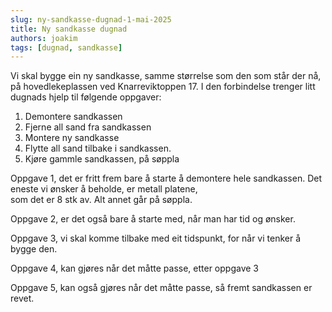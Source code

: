 ```yaml
---
slug: ny-sandkasse-dugnad-1-mai-2025
title: Ny sandkasse dugnad
authors: joakim
tags: [dugnad, sandkasse]
---
```


Vi skal bygge ein ny sandkasse, samme størrelse som den som står der nå, på hovedlekeplassen ved Knarreviktoppen 17. 
I den forbindelse trenger litt dugnads hjelp til følgende oppgaver:

<!--truncate-->
1. Demontere sandkassen
2. Fjerne all sand fra sandkassen
3. Montere ny sandkasse 
4. Flytte all sand tilbake i sandkassen.
5. Kjøre gammle sandkassen, på søppla

Oppgave 1, det er fritt frem bare å starte å demontere hele sandkassen.
Det eneste vi ønsker å beholde, er metall platene,  
som det er 8 stk av. Alt annet går på søppla.

Oppgave 2, er det også bare å starte med, når man har tid og ønsker.

Oppgave 3, vi skal komme tilbake med eit tidspunkt, for når vi tenker å bygge den.

Oppgave 4, kan gjøres når det måtte passe, etter oppgave 3

Oppgave 5, kan også gjøres når det måtte passe, så fremt sandkassen er revet.
